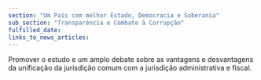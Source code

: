 ```yaml
---
section: "Um País com melhor Estado, Democracia e Soberania"
sub_section: "Transparência e Combate à Corrupção"
fulfilled_date:
links_to_news_articles:
---
```


Promover o estudo e um amplo debate sobre as vantagens e desvantagens da unificação da jurisdição comum com a jurisdição administrativa e fiscal.